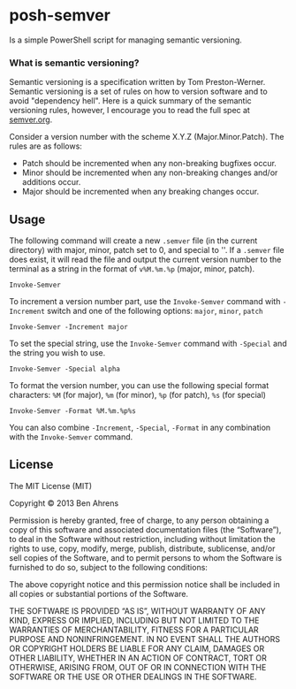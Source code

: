 posh-semver
==========

Is a simple PowerShell script for managing semantic versioning.

### What is semantic versioning?

Semantic versioning is a specification written by Tom Preston-Werner. Semantic versioning is a set of rules on how to version software and to avoid "dependency hell". Here is a quick summary of the semantic versioning rules, however, I encourage you to read the full spec at [semver.org](http://semver.org).

Consider a version number with the scheme X.Y.Z (Major.Minor.Patch). The rules are as follows:

* Patch should be incremented when any non-breaking bugfixes occur.
* Minor should be incremented when any non-breaking changes and/or additions occur.
* Major should be incremented when any breaking changes occur.

Usage
-----

The following command will create a new `.semver` file (in the current directory) with major, minor, patch set to 0, and special to ''. If a `.semver` file does exist, it will read the file and output the current version number to the terminal as a string in the format of `v%M.%m.%p` (major, minor, patch).

	Invoke-Semver

To increment a version number part, use the `Invoke-Semver` command with `-Increment` switch and one of the following options: `major`, `minor`, `patch`

	Invoke-Semver -Increment major

To set the special string, use the `Invoke-Semver` command with `-Special` and the string you wish to use.

	Invoke-Semver -Special alpha

To format the version number, you can use the following special format characters: `%M` (for major), `%m` (for minor), `%p` (for patch), `%s` (for special)

	Invoke-Semver -Format %M.%m.%p%s

You can also combine `-Increment`, `-Special`, `-Format` in any combination with the `Invoke-Semver` command.

License
-------

The MIT License (MIT)
 
Copyright © 2013 Ben Ahrens

Permission is hereby granted, free of charge, to any person obtaining a copy of this software and associated documentation files (the “Software”), to deal in the Software without restriction, including without limitation the rights to use, copy, modify, merge, publish, distribute, sublicense, and/or sell copies of the Software, and to permit persons to whom the Software is furnished to do so, subject to the following conditions:

The above copyright notice and this permission notice shall be included in all copies or substantial portions of the Software.

THE SOFTWARE IS PROVIDED “AS IS”, WITHOUT WARRANTY OF ANY KIND, EXPRESS OR IMPLIED, INCLUDING BUT NOT LIMITED TO THE WARRANTIES OF MERCHANTABILITY, FITNESS FOR A PARTICULAR PURPOSE AND NONINFRINGEMENT. IN NO EVENT SHALL THE AUTHORS OR COPYRIGHT HOLDERS BE LIABLE FOR ANY CLAIM, DAMAGES OR OTHER LIABILITY, WHETHER IN AN ACTION OF CONTRACT, TORT OR OTHERWISE, ARISING FROM, OUT OF OR IN CONNECTION WITH THE SOFTWARE OR THE USE OR OTHER DEALINGS IN THE SOFTWARE.
